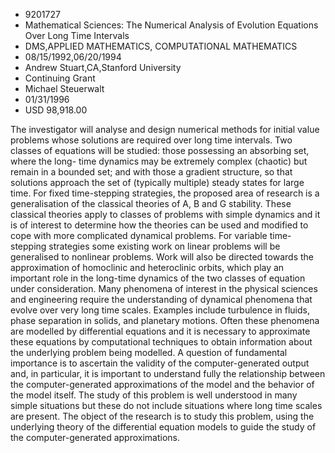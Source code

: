 
* 9201727
* Mathematical Sciences: The Numerical Analysis of Evolution Equations Over Long Time Intervals
* DMS,APPLIED MATHEMATICS, COMPUTATIONAL MATHEMATICS
* 08/15/1992,06/20/1994
* Andrew Stuart,CA,Stanford University
* Continuing Grant
* Michael Steuerwalt
* 01/31/1996
* USD 98,918.00

The investigator will analyse and design numerical methods for initial value
problems whose solutions are required over long time intervals. Two classes of
equations will be studied: those possessing an absorbing set, where the long-
time dynamics may be extremely complex (chaotic) but remain in a bounded set;
and with those a gradient structure, so that solutions approach the set of
(typically multiple) steady states for large time. For fixed time-stepping
strategies, the proposed area of research is a generalisation of the classical
theories of A, B and G stability. These classical theories apply to classes of
problems with simple dynamics and it is of interest to determine how the
theories can be used and modified to cope with more complicated dynamical
problems. For variable time-stepping strategies some existing work on linear
problems will be generalised to nonlinear problems. Work will also be directed
towards the approximation of homoclinic and heteroclinic orbits, which play an
important role in the long-time dynamics of the two classes of equation under
consideration. Many phenomena of interest in the physical sciences and
engineering require the understanding of dynamical phenomena that evolve over
very long time scales. Examples include turbulence in fluids, phase separation
in solids, and planetary motions. Often these phenomena are modelled by
differential equations and it is necessary to approximate these equations by
computational techniques to obtain information about the underlying problem
being modelled. A question of fundamental importance is to ascertain the
validity of the computer-generated output and, in particular, it is important to
understand fully the relationship between the computer-generated approximations
of the model and the behavior of the model itself. The study of this problem is
well understood in many simple situations but these do not include situations
where long time scales are present. The object of the research is to study this
problem, using the underlying theory of the differential equation models to
guide the study of the computer-generated approximations.

